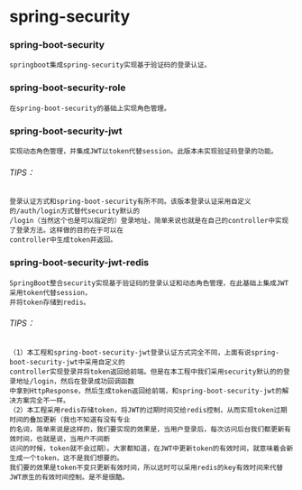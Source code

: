 # spring-security
### spring-boot-security
    springboot集成spring-security实现基于验证码的登录认证。
### spring-boot-security-role
    在spring-boot-security的基础上实现角色管理。
### spring-boot-security-jwt
    实现动态角色管理，并集成JWT以token代替session。此版本未实现验证码登录的功能。
###### TIPS：
    登录认证方式和spring-boot-security有所不同。该版本登录认证采用自定义的/auth/login方式替代security默认的
    /login（当然这个也是可以指定的）登录地址，简单来说也就是在自己的controller中实现了登录方法。这样做的目的在于可以在
    controller中生成token并返回。
### spring-boot-security-jwt-redis
    SpringBoot整合security实现基于验证码的登录认证和动态角色管理，在此基础上集成JWT采用token代替session，
    并将token存储到redis。
###### TIPS：
    （1）本工程和spring-boot-security-jwt登录认证方式完全不同，上面有说spring-boot-security-jwt中采用自定义的
    controller实现登录并将token返回给前端。但是在本工程中我们采用security默认的的登录地址/login，然后在登录成功回调函数
    中拿到HttpResponse，然后生成token返回给前端，和spring-boot-security-jwt的解决方案完全不一样。
    （2）本工程采用redis存储token，将JWT的过期时间交给redis控制，从而实现token过期时间的叠加更新（我也不知道有没有专业
    的名词，简单来说是这样的，我们要实现的效果是，当用户登录后，每次访问后台我们都更新有效时间，也就是说，当用户不间断
    访问的时候，token就不会过期）。大家都知道，在JWT中更新token的有效时间，就意味着会新生成一个token，这不是我们想要的。
    我们要的效果是token不变只更新有效时间，所以这时可以采用redis的key有效时间来代替JWT原生的有效时间控制。是不是很酷。

